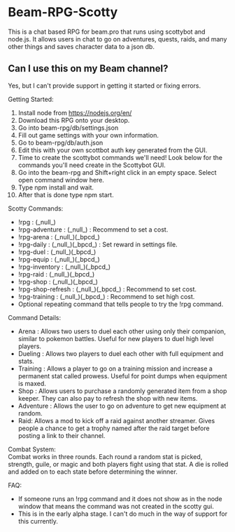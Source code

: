 # Beam-RPG-Scotty
This is a chat based RPG for beam.pro that runs using scottybot and node.js. It allows users in chat to go on adventures, quests, raids, and many other things and saves character data to a json db.

## Can I use this on my Beam channel?
Yes, but I can't provide support in getting it started or fixing errors. 

Getting Started: <br>
1. Install node from https://nodejs.org/en/ <br>
2. Download this RPG onto your desktop.<br>
3. Go into beam-rpg/db/settings.json <br>
4. Fill out game settings with your own information.<br>
5. Go to beam-rpg/db/auth.json <br>
6. Edit this with your own scottbot auth key generated from the GUI.<br>
7. Time to create the scottybot commands we'll need! Look below for the commands you'll need create in the Scottybot GUI.<br>
8. Go into the beam-rpg and Shift+right click in an empty space. Select open command window here.<br>
9. Type npm install and wait.<br>
10. After that is done type npm start.

Scotty Commands: <br>
  - !rpg : (\_null\_)
  - !rpg-adventure : (\_null\_) : Recommend to set a cost.
  - !rpg-arena : (\_null\_)(\_bpcd\_)
  - !rpg-daily : (\_null\_)(\_bpcd\_) : Set reward in settings file.
  - !rpg-duel : (\_null\_)(\_bpcd\_)
  - !rpg-equip : (\_null\_)(\_bpcd\_)
  - !rpg-inventory : (\_null\_)(\_bpcd\_)
  - !rpg-raid : (\_null\_)(\_bpcd\_)
  - !rpg-shop : (\_null\_)(\_bpcd\_)
  - !rpg-shop-refresh :  (\_null\_)(\_bpcd\_) : Recommend to set cost.
  - !rpg-training :  (\_null\_)(\_bpcd\_) : Recommend to set high cost.
  - Optional repeating command that tells people to try the !rpg command. <br>

Command Details:
- Arena : Allows two users to duel each other using only their companion, similar to pokemon battles. Useful for new players to duel high level players.
- Dueling : Allows two players to duel each other with full equipment and stats.
- Training : Allows a player to go on a training mission and increase a permanent stat called prowess. Useful for point dumps when equipment is maxed.
- Shop : Allows users to purchase a randomly generated item from a shop keeper. They can also pay to refresh the shop with new items.
- Adventure : Allows the user to go on adventure to get new equipment at random.
- Raid: Allows a mod to kick off a raid against another streamer. Gives people a chance to get a trophy named after the raid target before posting a link to their channel.

Combat System: <br>
Combat works in three rounds. Each round a random stat is picked, strength, guile, or magic and both players fight using that stat. A die is rolled and added on to each state before determining the winner.
  
FAQ:
- If someone runs an !rpg command and it does not show as in the node window that means the command was not created in the scotty gui.
- This is in the early alpha stage. I can't do much in the way of support for this currently.
